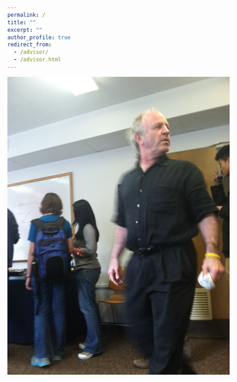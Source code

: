 ```yaml
---
permalink: /
title: ""
excerpt: ""
author_profile: true
redirect_from: 
  - /advisor/
  - /advisor.html
---
```


[<img src="images/dan.JPG" />](https://engineering.jhu.edu/faculty/daniel-naiman/)
